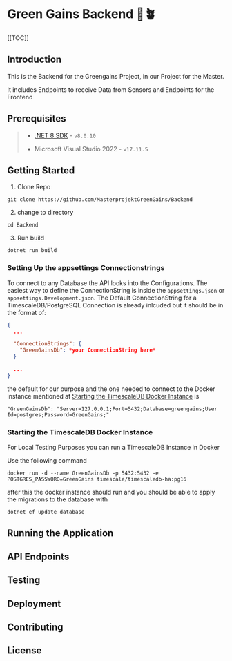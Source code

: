 # Green Gains Backend 💪🪴

[[TOC]]

## Introduction

This is the Backend for the Greengains Project, in our Project for the Master.

It includes Endpoints to receive Data from Sensors and Endpoints for the Frontend

## Prerequisites

> - [.NET 8 SDK](https://dotnet.microsoft.com/en-us/download/dotnet/8.0) - `v8.0.10`
>
> - Microsoft Visual Studio 2022 - `v17.11.5`

## Getting Started

1. Clone Repo

`git clone https://github.com/MasterprojektGreenGains/Backend`

2. change to directory

`cd Backend`

3. Run build

`dotnet run build`

### Setting Up the appsettings Connectionstrings

To connect to any Database the API looks into the Configurations. The easiest way to define the ConnectionString is inside the `appsettings.json` or `appsettings.Development.json`. The Default ConnectionString for a TimescaleDB/PostgreSQL Connection is already inlcuded but it should be in the format of:

```json
{
  ...

  "ConnectionStrings": {
    "GreenGainsDb": *your ConnectionString here*
  }

  ...
}
```

the default for our purpose and the one needed to connect to the Docker instance mentioned at [Starting the TimescaleDB Docker Instance](#starting-the-timescaledb-docker-instance-startingdocker) is

`"GreenGainsDb": "Server=127.0.0.1;Port=5432;Database=greengains;User Id=postgres;Password=GreenGains;"`

### Starting the TimescaleDB Docker Instance

For Local Testing Purposes you can run a TimescaleDB Instance in Docker

Use the following command

`docker run -d --name GreenGainsDb -p 5432:5432 -e POSTGRES_PASSWORD=GreenGains timescale/timescaledb-ha:pg16`

after this the docker instance should run and you should be able to apply the migrations to the database with

`dotnet ef update database`

## Running the Application

## API Endpoints

## Testing

## Deployment

## Contributing

## License
